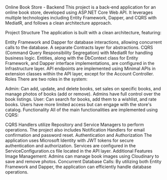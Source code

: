 Online Book Store - Backend
This project is a back-end application for an online book store, developed using ASP.NET Core Web API. It leverages multiple technologies including Entity Framework, Dapper, and CQRS with MediatR, and follows a clean architecture approach.

Project Structure
The application is built with a clean architecture, featuring:

Entity Framework and Dapper for database interactions, allowing concurrent calls to the database.
A separate Contracts layer for abstractions.
CQRS (Command Query Responsibility Segregation) with MediatR for handling business logic.
Entities, along with the DbContext class for Entity Framework, and Dapper interface implementations, are configured in the Infrastructure layer.
API endpoints are implemented using Minimal APIs in extension classes within the API layer, except for the Account Controller.
Roles
There are two roles in the system:

Admin: Can add, update, and delete books, set sales on specific books, and manage photos of books (add or remove). Admins have full control over the book listings.
User: Can search for books, add them to a wishlist, and rate books. Users have more limited access but can engage with the store's catalog.
Functionality
All of the main functionalities are implemented using CQRS:

CQRS Handlers utilize Repository and Service Managers to perform operations.
The project also includes Notification Handlers for email confirmation and password reset.
Authentication and Authorization
The application uses Microsoft Identity with JWT tokens for secure authentication and authorization.
Services are configured in the ServiceConfiguration.cs file located in the API layer.
Additional Features
Image Management: Admins can manage book images using Cloudinary to save and remove photos.
Concurrent Database Calls: By utilizing both Entity Framework and Dapper, the application can efficiently handle database operations.
